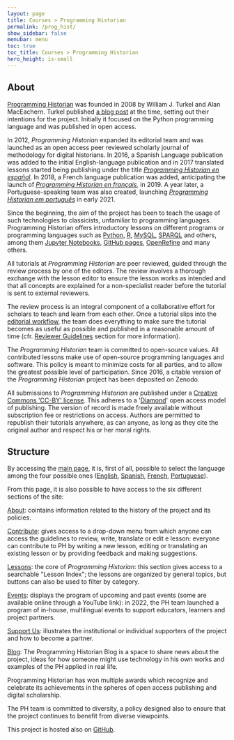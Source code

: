 ```yaml
---
layout: page
title: Courses > Programming Historian
permalink: /prog_hist/
show_sidebar: false
menubar: menu
toc: true
toc_title: Courses > Programming Historian
hero_height: is-small
---
```


## About

[Programming Historian](https://programminghistorian.org/) was founded in 2008 by William J. Turkel and
Alan MacEachern. Turkel published [a blog
post](http://digitalhistoryhacks.blogspot.com/2008/01/programming-historian.html) at
the time, setting out their intentions for the project. Initially it
focused on the Python programming language and was published in open
access.

In 2012, *Programming Historian* expanded its editorial team and
was launched as an open access peer reviewed scholarly journal of
methodology for digital historians. In 2016, a Spanish Language
publication was added to the initial English-language publication and in
2017 translated lessons started being publishing under the
title [*Programming Historian en
español*](https://programminghistorian.org/es). In 2018, a French
language publication was added, anticipating the launch of *[Programming
Historian en français](https://programminghistorian.org/fr),* in 2019. A
year later, a Portuguese-speaking team was also created, launching
[*Programming Historian em
português*](https://programminghistorian.org/pt) in early 2021.

Since the beginning, the aim of the project has been to teach the usage
of such technologies to classicists, unfamiliar to programming
languages. Programming Historian offers introductory lessons on
different programs or programming languages such as [Python](https://programminghistorian.org/en/lessons/?search=python), 
[R](https://programminghistorian.org/en/lessons/?search=R+), [MySQL](https://programminghistorian.org/en/lessons/?search=MySQL),
[SPARQL](https://programminghistorian.org/en/lessons/?search=sparql) and others,
among them [Jupyter Notebooks](https://programminghistorian.org/en/lessons/?search=jupyter+), 
[GitHub pages](https://programminghistorian.org/en/lessons/building-static-sites-with-jekyll-github-pages), 
[OpenRefine](https://programminghistorian.org/en/lessons/fetch-and-parse-data-with-openrefine) and many others.

All tutorials at *Programming Historian* are peer reviewed, guided
through the review process by one of the editors. The review involves a
thorough exchange with the lesson editor to ensure the lesson works as
intended and that all concepts are explained for a non-specialist reader
before the tutorial is sent to external reviewers.

The review process is an integral component of a collaborative effort
for scholars to teach and learn from each other. Once a tutorial slips
into the [editorial
workflow](https://programminghistorian.org/author-guidelines), the team
does everything to make sure the tutorial becomes as useful as possible
and published in a reasonable amount of time (cfr. [Reviewer
Guidelines](https://programminghistorian.org/reviewer-guidelines)
section for more information).

The *Programming Historian* team is committed to open-source values. All
contributed lessons make use of open-source programming languages and
software. This policy is meant to minimize costs for all parties, and to
allow the greatest possible level of participation. Since 2016, a
citable version of the *Programming Historian* project has been
deposited on Zenodo.

All submissions to *Programming Historian* are published under
a [Creative Commons 'CC-BY'
license](https://creativecommons.org/licenses/by/4.0/deed.en). This
adheres to a '[Diamond](https://doi.org/10.6084/m9.figshare.6900566.v1)'
open access model of publishing. The version of record is made freely
available without subscription fee or restrictions on access. Authors
are permitted to republish their tutorials anywhere, as can anyone, as
long as they cite the original author and respect his or her moral
rights.

## Structure

By accessing the [main page](https://programminghistorian.org/), it is,
first of all, possible to select the language among the four possible
ones ([English](https://programminghistorian.org/en/), [Spanish](https://programminghistorian.org/es/), 
[French](https://programminghistorian.org/fr/), [Portuguese](https://programminghistorian.org/pt/)).

From this page, it is also possible to have access to the six different
sections of the site:

[About](https://programminghistorian.org/en/about): cointains
information related to the history of the project and its policies.

[Contribute](https://programminghistorian.org/en/contribute): gives
access to a drop-down menu from which anyone can access the guidelines
to review, write, translate or edit e lesson: everyone can contribute to
PH by writing a new lesson, editing or translating an existing lesson or
by providing feedback and making suggestions.

[Lessons](https://programminghistorian.org/en/lessons/): the core of
*Programming Historian*: this section gives access to a searchable
"Lesson Index"; the lessons are organized by general topics, but buttons
can also be used to filter by category.

[Events](https://programminghistorian.org/en/events): displays the
program of upcoming and past events (some are available online through a
YouTube link): in 2022, the PH team launched a program of in-house,
multilingual events to support educators, learners and project partners.

[Support Us](https://programminghistorian.org/en/ipp): illustrates
the institutional or individual supporters of the project and how to
become a partner.

[Blog](https://programminghistorian.org/blog/): The Programming
Historian Blog is a space to share news about the project, ideas for how
someone might use technology in his own works and examples of the PH
applied in real life.

Programming Historian has won multiple awards which recognize and
celebrate its achievements in the spheres of open access publishing and
digital scholarship.

The PH team is committed to diversity, a policy designed also to ensure
that the project continues to benefit from diverse viewpoints.

This project is hosted also on
[GitHub](https://github.com/programminghistorian/jekyll).
